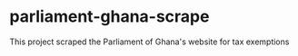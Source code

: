 # parliament-ghana-scrape
 This project scraped the Parliament of Ghana's website for tax exemptions
